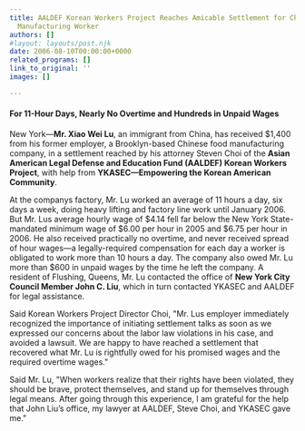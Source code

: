 ```yaml
---
title: AALDEF Korean Workers Project Reaches Amicable Settlement for Chinese Food
  Manufacturing Worker
authors: []
#layout: layouts/post.njk
date: 2006-08-10T00:00:00+0000
related_programs: []
link_to_original: ''
images: []

---
```

#### For 11-Hour Days, Nearly No Overtime and Hundreds in Unpaid Wages

 

New York—**Mr. Xiao Wei Lu**, an immigrant from China, has received $1,400 from his former employer, a Brooklyn-based Chinese food manufacturing company, in a settlement reached by his attorney Steven Choi of the **Asian American Legal Defense and Education Fund (AALDEF) Korean Workers Project**, with help from **YKASEC—Empowering the Korean American Community**.

At the companys factory, Mr. Lu worked an average of 11 hours a day, six days a week, doing heavy lifting and factory line work until January 2006. But Mr. Lus average hourly wage of $4.14 fell far below the New York State-mandated minimum wage of $6.00 per hour in 2005 and $6.75 per hour in 2006. He also received practically no overtime, and never received spread of hour wages—a legally-required compensation for each day a worker is obligated to work more than 10 hours a day. The company also owed Mr. Lu more than $600 in unpaid wages by the time he left the company. A resident of Flushing, Queens, Mr. Lu contacted the office of **New York City Council Member John C. Liu**, which in turn contacted YKASEC and AALDEF for legal assistance.

Said Korean Workers Project Director Choi, "Mr. Lus employer immediately recognized the importance of initiating settlement talks as soon as we expressed our concerns about the labor law violations in his case, and avoided a lawsuit. We are happy to have reached a settlement that recovered what Mr. Lu is rightfully owed for his promised wages and the required overtime wages."

Said Mr. Lu, "When workers realize that their rights have been violated, they should be brave, protect themselves, and stand up for themselves through legal means. After going through this experience, I am grateful for the help that John Liu’s office, my lawyer at AALDEF, Steve Choi, and YKASEC gave me."